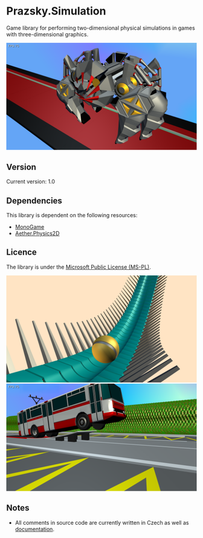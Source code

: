 # Prazsky.Simulation
Game library for performing two-dimensional physical simulations in games with three-dimensional graphics.

![Screenshot](Documentation//screenshot4.png)

## Version
Current version: 1.0

## Dependencies
This library is dependent on the following resources:
* [MonoGame](https://github.com/MonoGame/MonoGame)
* [Aether.Physics2D](https://github.com/tainicom/Aether.Physics2D)

## Licence
The library is under the [Microsoft Public License (MS-PL)](https://opensource.org/licenses/MS-PL).

![Screenshot](Documentation//screenshot3.png)
![Screenshot](Documentation//screenshot5.png)

## Notes
* All comments in source code are currently written in Czech as well as [documentation](https://simulation.winphonew.eu).